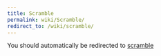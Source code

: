 ```yaml
---
title: Scramble
permalink: wiki/Scramble/
redirect_to: /wiki/scramble/
---
```


You should automatically be redirected to [scramble](/wiki/scramble/)
